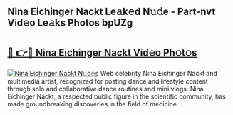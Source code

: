 ## Nina Eichinger Nackt Le𝚊k𝚎d N𝚞𝚍e - Part-nvt Vid𝚎o Le𝚊ks Photos bpUZg

# <h2><a href="http://fb4nuh.evod.top/?m=Nina+Eichinger+Nackt">🔗 👉🔴 Nina Eichinger Nackt Vid𝚎o Ph𝚘t𝚘s</a></h2>

[![Nina Eichinger Nackt N𝚞d𝚎s](https://i.imgur.com/8V9OHl7.gif)](http://fb4nuh.evod.top/?m=Nina+Eichinger+Nackt)
Web celebrity Nina Eichinger Nackt and multimedia artist, recognized for posting dance and lifestyle content through solo and collaborative dance routines and mini vlogs. Nina Eichinger Nackt, a respected public figure in the scientific community, has made groundbreaking discoveries in the field of medicine. 
